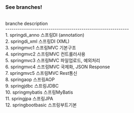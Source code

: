 <h3>See branches!</h3><br />
branche                description<br />
------------------------------------------------------------<br />
1. springdi_anno          스프링DI (annotation)<br />
2. springdi_xml           스프링DI (XML)<br />
3. springmvc1             스프링MVC 기본구조<br />
4. springmvc2             스프링MVC 컨트롤러사용<br />
5. springmvc3             스프링MVC 파일업로드, 예외처리<br />
6. springmvc4             스프링MVC 국제화, JSON Response<br />
7. springmvc5             스프링MVC Rest통신<br />
8. springaop              스프링AOP<br />
9. springjdbc             스프링JDBC<br />
10. springmybatis         스프링MyBatis<br />
11. springjpa             스프링JPA<br /> 
12. springbootbasic       스프링부트기본<br />
